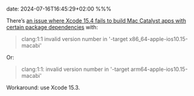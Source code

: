 date: 2024-07-16T16:45:29+02:00
%%%

There’s [an issue where Xcode 15.4 fails to build Mac Catalyst apps with certain package dependencies](https://forums.developer.apple.com/forums/thread/751573) with:

> clang:1:1 invalid version number in '-target x86_64-apple-ios10.15-macabi'

Or:

> clang:1:1: invalid version number in '-target arm64-apple-ios10.15-macabi'

Workaround: use Xcode 15.3.
